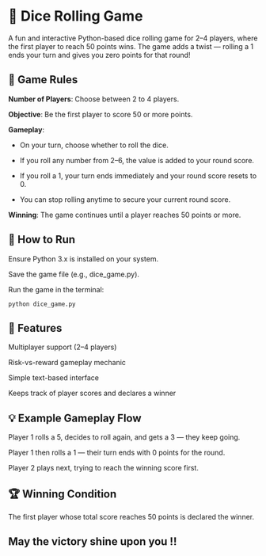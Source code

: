 # 🎲 Dice Rolling Game
A fun and interactive Python-based dice rolling game for 2–4 players, where the first player to reach 50 points wins. The game adds a twist — rolling a 1 ends your turn and gives you zero points for that round!

## 📜 Game Rules
**Number of Players**: Choose between 2 to 4 players.

**Objective**: Be the first player to score 50 or more points.

**Gameplay**:

* On your turn, choose whether to roll the dice.

* If you roll any number from 2–6, the value is added to your round score.

* If you roll a 1, your turn ends immediately and your round score resets to 0.

* You can stop rolling anytime to secure your current round score.

**Winning**: The game continues until a player reaches 50 points or more.

## 🚀 How to Run
Ensure Python 3.x is installed on your system.

Save the game file (e.g., dice_game.py).

Run the game in the terminal:
```nginx
python dice_game.py
```
## 🎯 Features
Multiplayer support (2–4 players)

Risk-vs-reward gameplay mechanic

Simple text-based interface

Keeps track of player scores and declares a winner

## 💡 Example Gameplay Flow
Player 1 rolls a 5, decides to roll again, and gets a 3 — they keep going.

Player 1 then rolls a 1 — their turn ends with 0 points for the round.

Player 2 plays next, trying to reach the winning score first.

## 🏆 Winning Condition
The first player whose total score reaches 50 points is declared the winner.

## May the victory shine upon you !!
